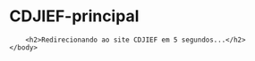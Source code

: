 <html>
    <head>
        <meta http-equiv="refresh" content="3;url=https://cdjief.webnode.page/s" />
    </head>
    <body>
        <h1>CDJIEF-principal</h1>
        
        <h2>Redirecionando ao site CDJIEF em 5 segundos...</h2>
    </body>
</html>
